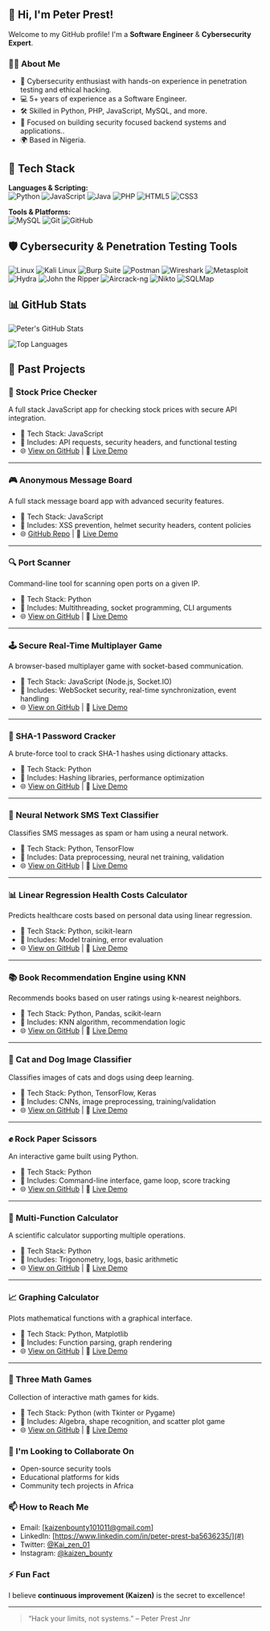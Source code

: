 ## 👋 Hi, I'm Peter Prest!

Welcome to my GitHub profile! I'm a **Software Engineer** & **Cybersecurity Expert**.

### 👨‍💻 About Me
- 🔐 Cybersecurity enthusiast with hands-on experience in penetration testing and ethical hacking.
- 💻 5+ years of experience as a Software Engineer.
- 🛠️ Skilled in Python, PHP, JavaScript, MySQL, and more.
- 🎯 Focused on building security focused backend systems and  applications..
- 🌍 Based in Nigeria.

## 🚀 Tech Stack

**Languages & Scripting:**  
![Python](https://img.shields.io/badge/-Python-FF0000?logo=python&logoColor=white&style=flat-square)
![JavaScript](https://img.shields.io/badge/-JavaScript-FF0000?logo=javascript&logoColor=white&style=flat-square)
![Java](https://img.shields.io/badge/-Java-FF0000?logo=java&logoColor=white&style=flat-square)
![PHP](https://img.shields.io/badge/-PHP-FF0000?logo=php&logoColor=white&style=flat-square)
![HTML5](https://img.shields.io/badge/-HTML5-FF0000?logo=html5&logoColor=white&style=flat-square)
![CSS3](https://img.shields.io/badge/-CSS3-FF0000?logo=css3&logoColor=white&style=flat-square)

**Tools & Platforms:**  
![MySQL](https://img.shields.io/badge/-MySQL-FF0000?logo=mysql&logoColor=white&style=flat-square)
![Git](https://img.shields.io/badge/-Git-FF0000?logo=git&logoColor=white&style=flat-square)
![GitHub](https://img.shields.io/badge/-GitHub-FF0000?logo=github&logoColor=white&style=flat-square)

## 🛡️ Cybersecurity & Penetration Testing Tools  
![Linux](https://img.shields.io/badge/-Linux-FF0000?logo=linux&logoColor=white&style=flat-square)
![Kali Linux](https://img.shields.io/badge/-Kali%20Linux-FF0000?logo=kalilinux&logoColor=white&style=flat-square)
![Burp Suite](https://img.shields.io/badge/-Burp%20Suite-FF0000?style=flat-square&logoColor=white)
![Postman](https://img.shields.io/badge/-Postman-FF0000?logo=postman&logoColor=white&style=flat-square)
![Wireshark](https://img.shields.io/badge/-Wireshark-FF0000?logo=wireshark&logoColor=white&style=flat-square)
![Metasploit](https://img.shields.io/badge/-Metasploit-FF0000?style=flat-square&logoColor=white)
![Hydra](https://img.shields.io/badge/-Hydra-FF0000?style=flat-square&logoColor=white)
![John the Ripper](https://img.shields.io/badge/-John%20the%20Ripper-FF0000?style=flat-square&logoColor=white)
![Aircrack-ng](https://img.shields.io/badge/-Aircrack--ng-FF0000?style=flat-square&logoColor=white)
![Nikto](https://img.shields.io/badge/-Nikto-FF0000?style=flat-square&logoColor=white)
![SQLMap](https://img.shields.io/badge/-SQLMap-FF0000?style=flat-square&logoColor=white)



## 📊 GitHub Stats
![Peter's GitHub Stats](https://github-readme-stats.vercel.app/api?username=KaizenBounty0011&show_icons=true&theme=radical)


![Top Languages](https://github-readme-stats.vercel.app/api/top-langs/?username=KaizenBounty0011&layout=compact&theme=radical)

## 📂 Past Projects

### 🔐 Stock Price Checker
A full stack JavaScript app for checking stock prices with secure API integration.
- 🔧 Tech Stack: JavaScript
- 🧠 Includes: API requests, security headers, and functional testing
- 🌐 [View on GitHub](https://github.com/KaizenBounty0011/boilerplate-project-stockchecker.git) | 🔗 [Live Demo](https://stock-price-checker.freecodecamp.rocks/)

---

### 🎮 Anonymous Message Board
A full stack message board app with advanced security features.
- 🔧 Tech Stack: JavaScript
- 🧠 Includes: XSS prevention, helmet security headers, content policies
- 🌐 [GitHub Repo](https://github.com/KaizenBounty0011/boilerplate-project-messageboard-main.git) | 🔗 [Live Demo](https://anonymous-message-board.freecodecamp.rocks/)

---

### 🔍 Port Scanner
Command-line tool for scanning open ports on a given IP.
- 🔧 Tech Stack: Python
- 🧠 Includes: Multithreading, socket programming, CLI arguments
- 🌐 [View on GitHub](#) | 🔗 [Live Demo](#)

---

### 🕹 Secure Real-Time Multiplayer Game
A browser-based multiplayer game with socket-based communication.
- 🔧 Tech Stack: JavaScript (Node.js, Socket.IO)
- 🧠 Includes: WebSocket security, real-time synchronization, event handling
- 🌐 [View on GitHub](#) | 🔗 [Live Demo](#)

---

### 🧠 SHA-1 Password Cracker
A brute-force tool to crack SHA-1 hashes using dictionary attacks.
- 🔧 Tech Stack: Python
- 🧠 Includes: Hashing libraries, performance optimization
- 🌐 [View on GitHub](#) | 🔗 [Live Demo](#)

---

### 🤖 Neural Network SMS Text Classifier
Classifies SMS messages as spam or ham using a neural network.
- 🔧 Tech Stack: Python, TensorFlow
- 🧠 Includes: Data preprocessing, neural net training, validation
- 🌐 [View on GitHub](#) | 🔗 [Live Demo](#)

---

### 📊 Linear Regression Health Costs Calculator
Predicts healthcare costs based on personal data using linear regression.
- 🔧 Tech Stack: Python, scikit-learn
- 🧠 Includes: Model training, error evaluation
- 🌐 [View on GitHub](#) | 🔗 [Live Demo](#)

---

### 📚 Book Recommendation Engine using KNN
Recommends books based on user ratings using k-nearest neighbors.
- 🔧 Tech Stack: Python, Pandas, scikit-learn
- 🧠 Includes: KNN algorithm, recommendation logic
- 🌐 [View on GitHub](#) | 🔗 [Live Demo](#)

---

### 🐶 Cat and Dog Image Classifier
Classifies images of cats and dogs using deep learning.
- 🔧 Tech Stack: Python, TensorFlow, Keras
- 🧠 Includes: CNNs, image preprocessing, training/validation
- 🌐 [View on GitHub](#) | 🔗 [Live Demo](#)

---

### ✊ Rock Paper Scissors
An interactive game built using Python.
- 🔧 Tech Stack: Python
- 🧠 Includes: Command-line interface, game loop, score tracking
- 🌐 [View on GitHub](#) | 🔗 [Live Demo](#)

---

### 🧮 Multi-Function Calculator
A scientific calculator supporting multiple operations.
- 🔧 Tech Stack: Python
- 🧠 Includes: Trigonometry, logs, basic arithmetic
- 🌐 [View on GitHub](#) | 🔗 [Live Demo](#)

---

### 📈 Graphing Calculator
Plots mathematical functions with a graphical interface.
- 🔧 Tech Stack: Python, Matplotlib
- 🧠 Includes: Function parsing, graph rendering
- 🌐 [View on GitHub](#) | 🔗 [Live Demo](#)

---

### 🎲 Three Math Games
Collection of interactive math games for kids.
- 🔧 Tech Stack: Python (with Tkinter or Pygame)
- 🧠 Includes: Algebra, shape recognition, and scatter plot game
- 🌐 [View on GitHub](#) | 🔗 [Live Demo](#)

### 🤝 I'm Looking to Collaborate On
- Open-source security tools
- Educational platforms for kids
- Community tech projects in Africa

### 📫 How to Reach Me
- Email: [kaizenbounty101011@gmail.com]
- LinkedIn: [https://www.linkedin.com/in/peter-prest-ba5636235/](#)
- Twitter: [@Kai_zen_01](#)
- Instagram: [@kaizen_bounty](#)

### ⚡ Fun Fact
I believe **continuous improvement (Kaizen)** is the secret to excellence!

---
> “Hack your limits, not systems.” – Peter Prest Jnr
